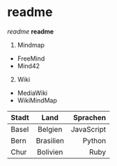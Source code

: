 # readme
*readme*
**readme**

1. Mindmap
* FreeMind
* Mind42
2. Wiki
* MediaWiki
* WikiMindMap


| Stadt | Land | Sprachen |
|:------|:----:| --------:|
| Basel | Belgien | JavaScript |
| Bern | Brasilien | Python |
| Chur | Bolivien| Ruby |
